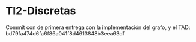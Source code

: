 # TI2-Discretas


Commit con de primera entrega con la implementación del grafo, y el TAD: bd79fa474d6fa6f86a041f8d4613848b3eea63df
